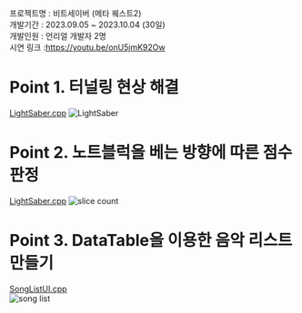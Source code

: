프로젝트명 : 비트세이버 (메타 퀘스트2) <br>
개발기간 : 2023.09.05 ~ 2023.10.04 (30일)<br>
개발인원 : 언리얼 개발자 2명<br>
시연 링크 :https://youtu.be/onU5jmK92Ow <br>

# Point 1. 터널링 현상 해결
[LightSaber.cpp](https://github.com/micalia/BeatSaber_ShinSeolBin/blob/main/Source/BeatSaber/Private/LightSaber.cpp#L97)
![LightSaber](https://github.com/user-attachments/assets/1207700b-dd5f-468b-b842-7f192a324645)

# Point 2. 노트블럭을 베는 방향에 따른 점수 판정
[LightSaber.cpp](https://github.com/micalia/BeatSaber_ShinSeolBin/blob/main/Source/BeatSaber/Private/LightSaber.cpp#L97)
![slice count](https://github.com/user-attachments/assets/23251f5f-bd7a-4d80-a321-dcb0ff1696b7)

# Point 3. DataTable을 이용한 음악 리스트 만들기
[SongListUI.cpp](https://github.com/micalia/BeatSaber_ShinSeolBin/blob/main/Source/BeatSaber/Private/SongListUI.cpp#L35)
<br>
![song list](https://github.com/user-attachments/assets/0108fd5d-fa2b-457a-9733-c5cefc7c89a6)

